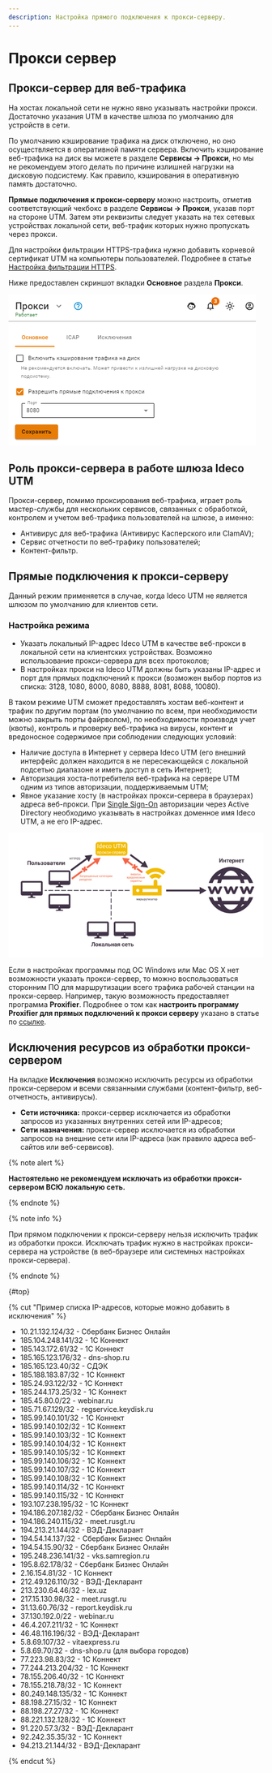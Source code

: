```yaml
---
description: Настройка прямого подключения к прокси-серверу.
---
```


# Прокси сервер

## Прокси-сервер для веб-трафика

На хостах локальной сети не нужно явно указывать настройки прокси. Достаточно указания UTM в качестве шлюза по умолчанию для устройств в сети.

По умолчанию кэширование трафика на диск отключено, но оно осуществляется в оперативной памяти сервера. Включить кэширование веб-трафика на диск вы можете в разделе **Сервисы -> Прокси**, но мы не рекомендуем этого делать по причине излишней нагрузки на дисковую подсистему. Как правило, кэширования в оперативную память достаточно.

**Прямые подключения к прокси-серверу** можно настроить, отметив соответствующий чекбокс в разделе **Сервисы -> Прокси**, указав порт на стороне UTM. Затем эти реквизиты следует указать на тех сетевых устройствах локальной сети, веб-трафик которых нужно пропускать через прокси.

Для настройки фильтрации HTTPS-трафика нужно добавить корневой сертификат UTM на компьютеры пользователей. Подробнее в статье [Настройка фильтрации HTTPS](../../access-rules/content-filter/filtering-https-traffic.md).

Ниже предоставлен скриншот вкладки **Основное** раздела **Прокси**.

![](../../../../_images/proxy-main9-11.png)

## Роль прокси-сервера в работе шлюза Ideco UTM

Прокси-сервер, помимо проксирования веб-трафика, играет роль мастер-службы для нескольких сервисов, связанных с обработкой, контролем и учетом веб-трафика пользователей на шлюзе, а именно:

* Антивирус для веб-трафика (Антивирус Касперского или ClamAV);
* Сервис отчетности по веб-трафику пользователей;
* Контент-фильтр.

## Прямые подключения к прокси-серверу

Данный режим применяется в случае, когда Ideco UTM не является шлюзом по умолчанию для клиентов сети.

### Настройка режима

* Указать локальный IP-адрес Ideco UTM в качестве веб-прокси в локальной сети на клиентских устройствах. Возможно использование прокси-сервера для всех протоколов;
* В настройках прокси на Ideco UTM должны быть указаны IP-адрес и порт для прямых подключений к прокси (возможен выбор портов из списка: 3128, 1080, 8000, 8080, 8888, 8081, 8088, 10080).

В таком режиме UTM сможет предоставлять хостам веб-контент и трафик по другим портам (по умолчанию по всем, при необходимости можно закрыть порты файрволом), по необходимости производя учет (квоты), контроль и проверку веб-трафика на вирусы, контент и вредоносное содержимое при соблюдении следующих условий:

* Наличие доступа в Интернет у сервера Ideco UTM (его внешний интерфейс должен находится в не пересекающейся с локальной подсетью диапазоне и иметь доступ в сеть Интернет);
* Авторизация хоста-потребителя веб-трафика на сервере UTM одним из типов авторизации, поддерживаемым UTM;
* Явное указание хосту (в настройках прокси-сервера в браузерах) адреса веб-прокси. При [Single Sign-On](../../users/active-directory/active-directory-user-authorization.md#nastroika-ideco-utm) авторизации через Active Directory необходимо указывать в настройках доменное имя Ideco UTM, а не его IP-адрес.

![](../../../../_images/schema2.png)

Если в настройках программы под ОС Windows или Mac OS X нет возможности указать прокси-сервер, то можно воспользоваться сторонним ПО для маршрутизации всего трафика рабочей станции на прокси-сервер. Например, такую возможность предоставляет программа **Proxifier**. Подробнее о том как **настроить программу Proxifier для прямых подключений к прокси серверу** указано в статье по [ссылке](../../../recipes/popular-recipes/configuring-proxifier.md).

## Исключения ресурсов из обработки прокси-сервером

На вкладке **Исключения** возможно исключить ресурсы из обработки прокси-сервером и всеми связанными службами (контент-фильтр, веб-отчетность, антивирусы).

* **Сети источника:** прокси-сервер исключается из обработки запросов из указанных внутренних сетей или IP-адресов;
* **Сети назначения:** прокси-сервер исключается из обработки запросов на внешние сети или IP-адреса (как правило адреса веб-сайтов или веб-сервисов).

{% note alert %}

**Настоятельно не рекомендуем исключать из обработки прокси-сервером ВСЮ локальную сеть.**

{% endnote %}

{% note info %}

При прямом подключении к прокси-серверу нельзя исключить трафик из обработки прокси. Исключать трафик нужно в настройках прокси-сервера на устройстве (в веб-браузере или системных настройках прокси-сервера).

{% endnote %}

{#top}

{% cut "Пример списка IP-адресов, которые можно добавить в исключения" %}

* 10.21.132.124/32 - Сбербанк Бизнес Онлайн
* 185.104.248.141/32 - 1С Коннект
* 185.143.172.61/32 - 1С Коннект
* 185.165.123.176/32 - dns-shop.ru
* 185.165.123.40/32 - СДЭК
* 185.188.183.87/32 - 1С Коннект
* 185.24.93.122/32 - 1С Коннект
* 185.244.173.25/32 - 1С Коннект
* 185.45.80.0/22 - webinar.ru
* 185.71.67.129/32 - regservice.keydisk.ru
* 185.99.140.101/32 - 1С Коннект
* 185.99.140.102/32 - 1С Коннект
* 185.99.140.103/32 - 1С Коннект
* 185.99.140.104/32 - 1С Коннект
* 185.99.140.105/32 - 1С Коннект
* 185.99.140.106/32 - 1С Коннект
* 185.99.140.107/32 - 1С Коннект
* 185.99.140.108/32 - 1С Коннект
* 185.99.140.114/32 - 1С Коннект
* 185.99.140.115/32 - 1С Коннект
* 193.107.238.195/32 - 1С Коннект
* 194.186.207.182/32 - Сбербанк Бизнес Онлайн
* 194.186.240.115/32 - meet.rusgt.ru
* 194.213.21.144/32 - ВЭД-Декларант
* 194.54.14.137/32 - Сбербанк Бизнес Онлайн
* 194.54.15.90/32 - Сбербанк Бизнес Онлайн
* 195.248.236.141/32 - vks.samregion.ru
* 195.8.62.178/32 - Сбербанк Бизнес Онлайн
* 2.16.154.81/32 - 1С Коннект
* 212.49.126.110/32 - ВЭД-Декларант
* 213.230.64.46/32 - lex.uz
* 217.15.130.98/32 - meet.rusgt.ru
* 31.13.60.76/32 - report.keydisk.ru
* 37.130.192.0/22 - webinar.ru
* 46.4.207.211/32 - 1С Коннект
* 46.48.116.196/32 - ВЭД-Декларант
* 5.8.69.107/32 - vitaexpress.ru
* 5.8.69.70/32 - dns-shop.ru (для выбора городов)
* 77.223.98.83/32 - 1С Коннект
* 77.244.213.204/32 - 1С Коннект
* 78.155.206.40/32 - 1С Коннект
* 78.155.218.78/32 - 1С Коннект
* 80.249.148.135/32 - 1С Коннект
* 88.198.27.15/32 - 1С Коннект
* 88.198.27.27/32 - 1С Коннект
* 88.221.132.128/32 - 1С Коннект
* 91.220.57.3/32 - ВЭД-Декларант
* 92.242.35.35/32 - 1С Коннект
* 94.213.21.144/32 - ВЭД-Декларант

{% endcut %}

